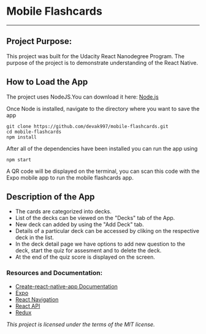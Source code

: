 # Mobile Flashcards

---

## Project Purpose:

This project was built for the Udacity React Nanodegree Program. The purpose of the project is to demonstrate understanding of the React Native.

## How to Load the App

The project uses NodeJS.You can download it here: [Node.js](https://nodejs.org/en/)

Once Node is installed, navigate to the directory where you want to save the app

```
git clone https://github.com/devak997/mobile-flashcards.git
cd mobile-flashcards
npm install
```

After all of the dependencies have been installed you can run the app using

```
npm start
```

A QR code will be displayed on the terminal, you can scan this code with the Expo mobile app to run the mobile flashcards app.

## Description of the App

- The cards are categorized into decks.
- List of the decks can be viewed on the "Decks" tab of the App.
- New deck can added by using the "Add Deck" tab.
- Details of a particular deck can be accessed by cliking on the respective deck in the list.
- In the deck detail page we have options to add new question to the deck, start the quiz for assesment and to delete the deck.
- At the end of the quiz score is displayed on the screen.

### Resources and Documentation:

- [Create-react-native-app Documentation](https://github.com/expo/create-react-native-app)
- [Expo](https://docs.expo.io/)
- [React Navigation](https://reactnavigation.org/docs/getting-started)
- [React API](https://facebook.github.io/react/docs/react-api.html)
- [Redux](https://redux.js.org/introduction/getting-started)

_This project is licensed under the terms of the MIT license._
